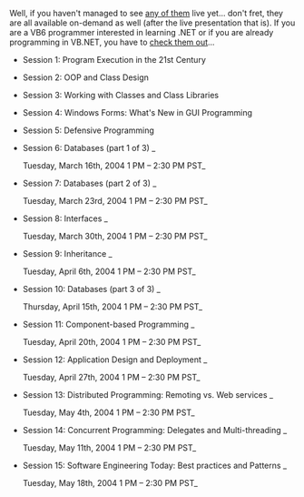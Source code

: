 Well, if you haven't managed to see [any of them](http://msdn.microsoft.com/vbasic/community/webcasts/modern/default.aspx) live yet... don't fret, they are all available on-demand as well (after the live presentation that is). If you are a VB6 programmer interested in learning .NET or if you are already programming in VB.NET, you have to [check them out](http://msdn.microsoft.com/vbasic/community/webcasts/modern/default.aspx)...

  * Session 1: Program Execution in the 21st Century
  * Session 2: OOP and Class Design
  * Session 3: Working with Classes and Class Libraries
  * Session 4: Windows Forms: What's New in GUI Programming
  * Session 5: Defensive Programming
  * Session 6: Databases (part 1 of 3)
    _

    Tuesday, March 16th, 2004 1 PM &#8211; 2:30 PM PST_
  * Session 7: Databases (part 2 of 3)
    _

    Tuesday, March 23rd, 2004 1 PM &#8211; 2:30 PM PST_
  * Session 8: Interfaces
    _

    Tuesday, March 30th, 2004 1 PM &#8211; 2:30 PM PST_
  * Session 9: Inheritance
    _

    Tuesday, April 6th, 2004 1 PM &#8211; 2:30 PM PST_
  * Session 10: Databases (part 3 of 3)
    _

    Thursday, April 15th, 2004 1 PM &#8211; 2:30 PM PST_
  * Session 11: Component-based Programming
    _

    Tuesday, April 20th, 2004 1 PM &#8211; 2:30 PM PST_
  * Session 12: Application Design and Deployment
    _

    Tuesday, April 27th, 2004 1 PM &#8211; 2:30 PM PST_
  * Session 13: Distributed Programming: Remoting vs. Web services
    _

    Tuesday, May 4th, 2004 1 PM &#8211; 2:30 PM PST_
  * Session 14: Concurrent Programming: Delegates and Multi-threading
    _

    Tuesday, May 11th, 2004 1 PM &#8211; 2:30 PM PST_
  * Session 15: Software Engineering Today: Best practices and Patterns
    _

    Tuesday, May 18th, 2004 1 PM &#8211; 2:30 PM PST_